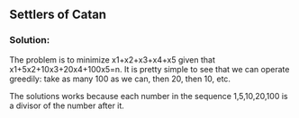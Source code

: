 ## Settlers of Catan

### Solution:

The problem is to minimize x1+x2+x3+x4+x5 given that x1+5x2+10x3+20x4+100x5=n. It is pretty simple to see that we can operate greedily: take as many 100 as we can, then 20, then 10, etc.

The solutions works because each number in the sequence 1,5,10,20,100 is a divisor of the number after it.

